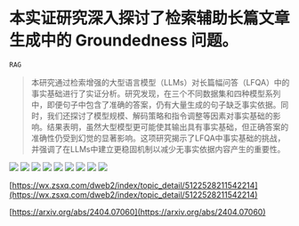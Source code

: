 # 本实证研究深入探讨了检索辅助长篇文章生成中的 Groundedness 问题。
`RAG`
> 本研究通过检索增强的大型语言模型（LLMs）对长篇幅问答（LFQA）中的事实基础进行了实证分析。研究发现，在三个不同数据集和四种模型系列中，即便句子中包含了准确的答案，仍有大量生成的句子缺乏事实依据。同时，我们还探讨了模型规模、解码策略和指令调整等因素对事实基础的影响。结果表明，虽然大型模型更可能使其输出具有事实基础，但正确答案的准确性仍受到幻觉的显著影响。这项研究揭示了LFQA中事实基础的挑战，并强调了在LLMs中建立更稳固机制以减少无事实依据内容产生的重要性。

![](https://raw.githubusercontent.com/HuggingAGI/HuggingArxiv/main/paper_images/2404.07060/x1.png)
![](https://raw.githubusercontent.com/HuggingAGI/HuggingArxiv/main/paper_images/2404.07060/x2.png)
![](https://raw.githubusercontent.com/HuggingAGI/HuggingArxiv/main/paper_images/2404.07060/x3.png)
![](https://raw.githubusercontent.com/HuggingAGI/HuggingArxiv/main/paper_images/2404.07060/x4.png)
![](https://raw.githubusercontent.com/HuggingAGI/HuggingArxiv/main/paper_images/2404.07060/x5.png)
![](https://raw.githubusercontent.com/HuggingAGI/HuggingArxiv/main/paper_images/2404.07060/x6.png)
![](https://raw.githubusercontent.com/HuggingAGI/HuggingArxiv/main/paper_images/2404.07060/x7.png)
![](https://raw.githubusercontent.com/HuggingAGI/HuggingArxiv/main/paper_images/2404.07060/x8.png)
![](https://raw.githubusercontent.com/HuggingAGI/HuggingArxiv/main/paper_images/2404.07060/x9.png)

[https://wx.zsxq.com/dweb2/index/topic_detail/5122528211542214](https://wx.zsxq.com/dweb2/index/topic_detail/5122528211542214)

[https://arxiv.org/abs/2404.07060](https://arxiv.org/abs/2404.07060)